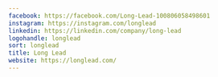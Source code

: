 ```yaml
---
facebook: https://facebook.com/Long-Lead-100806058498601
instagram: https://instagram.com/longlead
linkedin: https://linkedin.com/company/long-lead
logohandle: longlead
sort: longlead
title: Long Lead
website: https://longlead.com/
---
```

